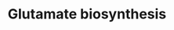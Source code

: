 ---
annotations:
- type: Pathway Ontology
  value: glutamic acid/glutamate biosynthetic pathway
authors:
- J.Heckman
- MaintBot
- Egonw
- Christine Chichester
- Mkutmon
description: ''
last-edited: 2016-09-23
organisms:
- Saccharomyces cerevisiae
redirect_from:
- /index.php/Pathway:WP77
- /instance/WP77
schema-jsonld:
- '@context': https://schema.org/
  '@id': https://wikipathways.github.io/pathways/WP77.html
  '@type': Dataset
  creator:
    '@type': Organization
    name: WikiPathways
  description: ''
  keywords:
  - NH3
  - phosphate
  - NADP
  - H+
  - isocitrate
  - GDH3
  - L-glutamate
  - NADPH
  - ATP
  - IDP1
  - L-glutamine
  - IDP2
  - GLN1
  - NAD
  - IDP3
  - GDH1
  - ADP
  - GLT1
  - 2-oxoglutarate
  - CO2
  - NADH
  - 2 L-glutamate
  - H2O
  license: CC0
  name: Glutamate biosynthesis
seo: CreativeWork
title: Glutamate biosynthesis
wpid: WP77
---